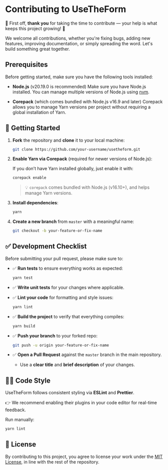# Contributing to UseTheForm

🎉 First off, **thank you** for taking the time to contribute — your help is what keeps this project growing! 🎉

We welcome all contributions, whether you're fixing bugs, adding new features, improving documentation, or simply spreading the word. Let's build something great together.

## Prerequisites

Before getting started, make sure you have the following tools installed:

- **Node.js** (v20.19.0 is recommended)
  Make sure you have Node.js installed. You can manage multiple versions of Node.js using [nvm](https://github.com/nvm-sh/nvm).

- **Corepack** (which comes bundled with Node.js v16.9 and later)
  Corepack allows you to manage Yarn versions per project without requiring a global installation of Yarn.

## 🚀 Getting Started

1. **Fork** the repository and **clone** it to your local machine:
   ```bash
   git clone https://github.com/your-username/usetheform.git
   ```

2. **Enable Yarn via Corepack** (required for newer versions of Node.js):

   If you don’t have Yarn installed globally, just enable it with:
   ```bash
   corepack enable
   ```

   > 💡 `corepack` comes bundled with Node.js (v16.10+), and helps manage Yarn versions.

3. **Install dependencies**:
   ```bash
   yarn
   ```

4. **Create a new branch** from `master` with a meaningful name:
   ```bash
   git checkout -b your-feature-or-fix-name
   ```

## ✅ Development Checklist

Before submitting your pull request, please make sure to:

- ✅ **Run tests** to ensure everything works as expected:
  ```bash
  yarn test
  ```

- ✅ **Write unit tests** for your changes where applicable.

- ✅ **Lint your code** for formatting and style issues:
  ```bash
  yarn lint
  ```

- ✅ **Build the project** to verify that everything compiles:
  ```bash
  yarn build
  ```

- ✅ **Push your branch** to your forked repo:
  ```bash
  git push -u origin your-feature-or-fix-name
  ```

- ✅ **Open a Pull Request** against the `master` branch in the main repository.
  - Use a **clear title** and **brief description** of your changes.

## 🧑‍💻 Code Style

UseTheForm follows consistent styling via **ESLint** and **Prettier**.

👉 We recommend enabling their plugins in your code editor for real-time feedback.

Run manually:

```bash
yarn lint
```

## 📄 License

By contributing to this project, you agree to license your work under the [MIT License](../LICENSE.md), in line with the rest of the repository.